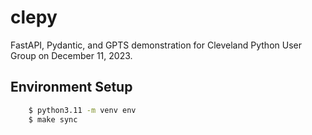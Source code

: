 # clepy

FastAPI, Pydantic, and GPTS demonstration for Cleveland Python User Group on December 11, 2023.

## Environment Setup

```bash
    $ python3.11 -m venv env
    $ make sync
```

